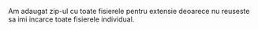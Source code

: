 Am adaugat zip-ul cu toate fisierele pentru extensie deoarece nu reuseste sa imi incarce toate fisierele individual.